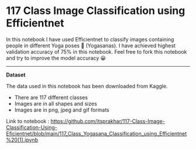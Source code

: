 
# 117 Class Image Classification using Efficientnet

In this notebook I have used Efficientnet to classify images containing people in different Yoga poses 🧘 (Yogasanas). I have achieved highest validation accuracy of 75% in this notebook. Feel free to fork this notebook and try to improve the model accuracy 😀

---

**Dataset**

The data used in this notebook has been downloaded from Kaggle.

* There are 117 different classes
* Images are in all shapes and sizes
* Images are in png, jpeg and gif formats

Link to notebook : https://github.com/itsprakhar/117-Class-Image-Classification-Using-Eficientnet/blob/main/117_Class_Yogasana_Classification_using_Efficientnet%20(1).ipynb
